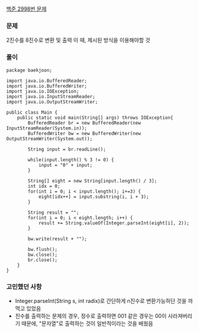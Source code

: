 [백준 2998번 문제](https://www.acmicpc.net/problem/2998)

### 문제
2진수를 8진수로 변환 및 출력
이 때, 제시된 방식을 이용해야할 것

### 풀이

```
package baekjoon;

import java.io.BufferedReader;
import java.io.BufferedWriter;
import java.io.IOException;
import java.io.InputStreamReader;
import java.io.OutputStreamWriter;

public class Main {
	public static void main(String[] args) throws IOException{
        BufferedReader br = new BufferedReader(new InputStreamReader(System.in));
        BufferedWriter bw = new BufferedWriter(new OutputStreamWriter(System.out));
        
        String input = br.readLine();
        
        while(input.length() % 3 != 0) {
        	input = "0" + input;
        }
        
        String[] eight = new String[input.length() / 3];
        int idx = 0;
        for(int i = 0; i < input.length(); i+=3) {
        	eight[idx++] = input.substring(i, i + 3);
        }
        
        String result = "";
        for(int i = 0; i < eight.length; i++) {
        	result += String.valueOf(Integer.parseInt(eight[i], 2));
        }
        
        bw.write(result + "");
        
        bw.flush();
        bw.close();
        br.close();
    }
}
```

### 고민했던 사항
- Integer.parseInt(String s, int radix)로 간단하게 n진수로 변환가능하단 것을 까먹고 있었음
- 진수를 출력하는 문제의 경우, 정수로 출력하면 001 같은 경우는 00이 사라져버리기 때문에, "문자열"로 출력하는 것이 일반적이라는 것을 배웠음